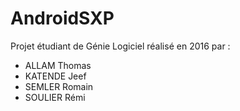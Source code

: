 # AndroidSXP
Projet étudiant de Génie Logiciel réalisé en 2016 par :   
* ALLAM Thomas
* KATENDE Jeef
* SEMLER Romain
* SOULIER Rémi
